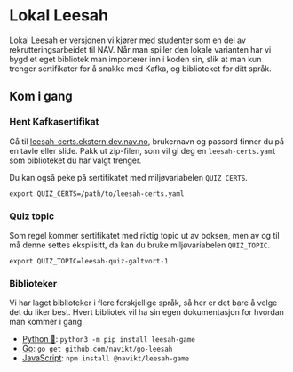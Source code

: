 # Lokal Leesah

Lokal Leesah er versjonen vi kjører med studenter som en del av rekrutteringsarbeidet til NAV.
Når man spiller den lokale varianten har vi bygd et eget bibliotek man importerer inn i koden sin,
slik at man kun trenger sertifikater for å snakke med Kafka, og biblioteket for ditt språk.

## Kom i gang

### Hent Kafkasertifikat

Gå til [leesah-certs.ekstern.dev.nav.no](https://leesah-certs.ekstern.dev.nav.no), brukernavn og passord finner du på en tavle eller slide.
Pakk ut zip-filen, som vil gi deg en `leesah-certs.yaml` som biblioteket du har valgt trenger.

Du kan også peke på sertifikatet med miljøvariabelen `QUIZ_CERTS`.

```shell
export QUIZ_CERTS=/path/to/leesah-certs.yaml
```

### Quiz topic

Som regel kommer sertifikatet med riktig topic ut av boksen, men av og til må denne settes eksplisitt, da kan du bruke miljøvariabelen `QUIZ_TOPIC`.

```shell
export QUIZ_TOPIC=leesah-quiz-galtvort-1
```

### Biblioteker

Vi har laget biblioteker i flere forskjellige språk, så her er det bare å velge det du liker best.
Hvert bibliotek vil ha sin egen dokumentasjon for hvordan man kommer i gang.

- [Python 🐍](https://github.com/navikt/leesah-game-python): `python3 -m pip install leesah-game`
- [Go](https://github.com/navikt/go-leesah): `go get github.com/navikt/go-leesah`
- [JavaScript](https://github.com/navikt/leesah-game): `npm install @navikt/leesah-game`
